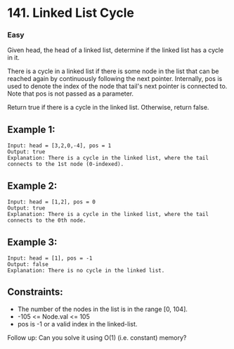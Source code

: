 # 141. Linked List Cycle

### Easy

Given head, the head of a linked list, determine if the linked list has a cycle in it.

There is a cycle in a linked list if there is some node in the list that can be reached again by continuously following the next pointer. Internally, pos is used to denote the index of the node that tail's next pointer is connected to. Note that pos is not passed as a parameter.

Return true if there is a cycle in the linked list. Otherwise, return false.

## Example 1:

    Input: head = [3,2,0,-4], pos = 1
    Output: true
    Explanation: There is a cycle in the linked list, where the tail connects to the 1st node (0-indexed).

## Example 2:

    Input: head = [1,2], pos = 0
    Output: true
    Explanation: There is a cycle in the linked list, where the tail connects to the 0th node.

## Example 3:

    Input: head = [1], pos = -1
    Output: false
    Explanation: There is no cycle in the linked list.

## Constraints:

- The number of the nodes in the list is in the range [0, 104].
- -105 <= Node.val <= 105
- pos is -1 or a valid index in the linked-list.

Follow up: Can you solve it using O(1) (i.e. constant) memory?
